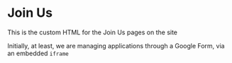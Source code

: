 # Join Us

This is the custom HTML for the Join Us pages on the site

Initially, at least, we are managing applications through a Google Form, via an embedded `iframe`
